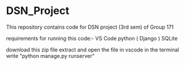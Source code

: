 # DSN_Project
This repository contains code for DSN project (3rd sem) of Group 171

requirements for running this code:-
    VS Code
    python ( Django )
    SQLite

download this zip file
extract and open the file in vscode
in the terminal write "python manage.py runserver"
